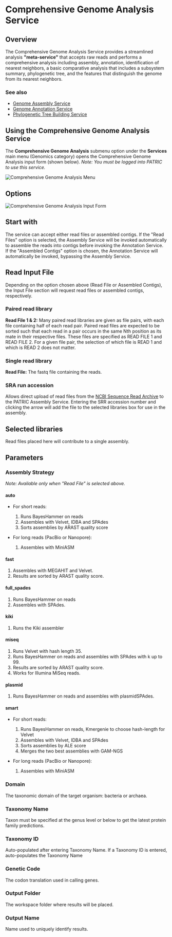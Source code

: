 # Comprehensive Genome Analysis Service

## Overview
The Comprehensive Genome Analysis Service provides a streamlined analysis **"meta-service"** that accepts raw reads and performs a comprehensive analysis including assembly, annotation, identification of nearest neighbors, a basic comparative analysis that includes a subsystem summary, phylogenetic tree, and the features that distinguish the genome from its nearest neighbors.

### See also
  * [Genome Assembly Service](./genome_assembly_service.html)
  * [Genome Annotation Service](./genome_annotation_service.html)
  * [Phylogenetic Tree Building Service](./phylogenetic_tree_building_service.html)


## Using the Comprehensive Genome Analysis Service
The **Comprehensive Genome Analysis** submenu option under the **Services** main menu (Genomics category) opens the Comprehensive Genome Analysis input form (shown below). *Note: You must be logged into PATRIC to use this service.*

![Comprehensive Genome Analysis Menu](../images/services_menu.png)

## Options
![Comprehensive Genome Analysis Input Form](../images/genome_analysis_input_form.png) 

## Start with
The service can accept either read files or assembled contigs. If the "Read Files" option is selected, the Assembly Service will be invoked automatically to assemble the reads into contigs before invoking the Annotation Service. If the "Assembled Contigs" option is chosen, the Annotation Service will automatically be invoked, bypassing the Assembly Service.

## Read Input File
Depending on the option chosen above (Read File or Assembled Contigs), the Input File section will request read files or assembled contigs, respectively.

### Paired read library
**Read File 1 & 2:**  Many paired read libraries are given as file pairs, with each file containing half of each read pair. Paired read files are expected to be sorted such that each read in a pair occurs in the same Nth position as its mate in their respective files. These files are specified as READ FILE 1 and READ FILE 2. For a given file pair, the selection of which file is READ 1 and which is READ 2 does not matter.

### Single read library
**Read File:** The fastq file containing the reads.

### SRA run accession
Allows direct upload of read files from the [NCBI Sequence Read Archive](https://www.ncbi.nlm.nih.gov/sra) to the PATRIC Assembly Service. Entering the SRR accession number and clicking the arrow will add the file to the selected libraries box for use in the assembly. 

## Selected libraries
Read files placed here will contribute to a single assembly.

## Parameters

### Assembly Strategy
*Note: Available only when "Read File" is selected above.*

#### auto
  * For short reads:
    1. Runs BayesHammer on reads
    2. Assembles with Velvet, IDBA and SPAdes
    3. Sorts assemblies by ARAST quality score

  * For long reads (PacBio or Nanopore):
    1. Assembles with MiniASM

#### fast
  1. Assembles with MEGAHIT and Velvet.
  2. Results are sorted by ARAST quality score.

#### full_spades
1. Runs BayesHammer on reads
2. Assembles with SPAdes.

#### kiki
1. Runs the Kiki assembler

#### miseq
1. Runs Velvet with hash length 35.
2. Runs BayesHammer on reads and assembles with SPAdes with k up to 99.
3. Results are sorted by ARAST quality score.
4. Works for Illumina MiSeq reads.

#### plasmid
1. Runs BayesHammer on reads and assembles with plasmidSPAdes.

#### smart
- For short reads:
  1. Runs BayesHammer on reads, Kmergenie to choose hash-length for Velvet
  2. Assembles with Velvet, IDBA and SPAdes
  3. Sorts assemblies by ALE score
  4. Merges the two best assemblies with GAM-NGS

- For long reads (PacBio or Nanopore):
  1. Assembles with MiniASM

### Domain
The taxonomic domain of the target organism: bacteria or archaea.

### Taxonomy Name
Taxon must be specified at the genus level or below to get the latest
protein family predictions.

### Taxonomy ID
Auto-populated after entering Taxonomy Name. If a Taxonomy ID is entered, auto-populates the Taxonomy Name 

### Genetic Code
The codon translation used in calling genes.

### Output Folder
The workspace folder where results will be placed.

### Output Name
Name used to uniquely identify results.
